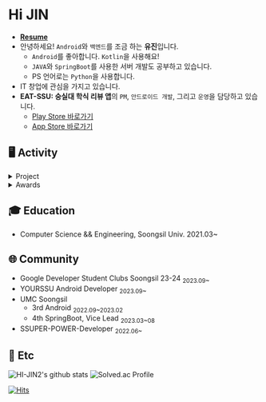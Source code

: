 # Hi JIN

- **[Resume](https://my.surfit.io/w/597611764)**
- 안녕하세요! `Android`와 `백엔드`를 조금 하는 **유진**입니다. 
  - `Android`를 좋아합니다. `Kotlin`을 사용해요!
  - `JAVA`와 `SpringBoot`를 사용한 서버 개발도 공부하고 있습니다.
  - PS 언어로는 `Python`을 사용합니다. 
- IT 창업에 관심을 가지고 있습니다.
- **EAT-SSU: 숭실대 학식 리뷰 앱**의 `PM`, `안드로이드 개발`, 그리고 `운영`을 담당하고 있습니다.
  - [Play Store 바로가기](https://play.google.com/store/apps/details?id=com.eatssu.android)
  - [App Store 바로가기](https://apps.apple.com/kr/app/eat-ssu-%EC%88%AD%EC%8B%A4%EB%8C%80-%ED%95%99%EC%8B%9D-%EB%A6%AC%EB%B7%B0-%EC%95%B1/id6472618331)



## 🖥️ Activity
<details>
<summary>Project</summary>
<div markdown="1">

|프로젝트|설명|개발기간|사용스택|
|---|---|---|---|
| [**COOING**](https://github.com/COOING-team/COOING-Server) |아이가 음성으로 쓰는 성장일기|2023.12 | ![Spring Boot](https://img.shields.io/badge/-Spring%20Boot-6DB33F?style=flat&logo=springboot&logoColor=white) ![JAVA](https://img.shields.io/badge/JAVA-007396?style=flat&logo=java&logoColor=white") ![MySQL](https://img.shields.io/badge/MySQL-4479A1?style=flat&logo=MySQL&logoColor=white) ![JPA](https://img.shields.io/badge/JPA-%23ED8B00?style=flat&logo=jpa&logoColor=white) |
| [**ㅁobjet**](https://github.com/objet-team/objet-backend) | 신인 아티스트를 위한 온라인 전시 플랫폼|2023.09 | ![Spring Boot](https://img.shields.io/badge/-Spring%20Boot-6DB33F?style=flat&logo=springboot&logoColor=white) ![JAVA](https://img.shields.io/badge/JAVA-007396?style=flat&logo=java&logoColor=white") ![Postgresql](https://img.shields.io/badge/Postgresql-4169E1?style=flat&logo=Postgresql&logoColor=white) ![JPA](https://img.shields.io/badge/JPA-%23ED8B00?style=flat&logo=jpa&logoColor=white) |
| [**Your Weather**](https://github.com/yourweather/yourweather_server) | 오늘 당신의 감정날씨는? 날씨에 빗대어 순간을 기록할 수 있는 일기 안드로이드 앱 |2023.07-08 | ![Spring Boot](https://img.shields.io/badge/-Spring%20Boot-6DB33F?style=flat&logo=springboot&logoColor=white) ![JAVA](https://img.shields.io/badge/JAVA-007396?style=flat&logo=java&logoColor=white") ![MySQL](https://img.shields.io/badge/MySQL-4479A1?style=flat&logo=MySQL&logoColor=white) ![JPA](https://img.shields.io/badge/JPA-%23ED8B00?style=flat&logo=jpa&logoColor=white) |
| [**EAT-SSU**](https://github.com/EAT-SSU/EatSSU-Android) | 숭실대 학식 리뷰 앱 [PlayStore](https://play.google.com/store/apps/details?id=com.eatssu.android) [AppStore](https://apps.apple.com/kr/app/eat-ssu-%EC%88%AD%EC%8B%A4%EB%8C%80-%ED%95%99%EC%8B%9D-%EB%A6%AC%EB%B7%B0-%EC%95%B1/id6472618331)| 2023.03~<sub> (2022.10-12)</sub> |![Android](https://img.shields.io/badge/Android-3DDC84.svg?&style=flat&logo=Android&logoColor=white) ![Kotlin](https://img.shields.io/badge/Kotlin-7F52FF.svg?&style=flat&logo=Kotlin&logoColor=white) |
| [**FIT-I**](https://github.com/FIT-I/FIT-I-Android) | 체육대학 전공생이 제공해주는 저렴한 PT 서비스: 누구나 쉬운 PT  |2023.01-02 |![Android](https://img.shields.io/badge/Android-3DDC84.svg?&style=flat&logo=Android&logoColor=white) ![Kotlin](https://img.shields.io/badge/Kotlin-7F52FF.svg?&style=flat&logo=Kotlin&logoColor=white) |


</div>
</details>

<details>
<summary>Awards</summary>
<div markdown="1">

|대회명|수상내역|수여기관|역할|프로젝트|수상일자|
|---|---|---|---|---|---|
|K-PaaS 활용 디지털 사회혁신 서비스 개발 공모전|금상<sub> 2등, 한국지능정보사회진흥원장상</sub>|과학기술정보통신부|백엔드 개발|COOING|2023.12.27|
|AI활용 온라인 개발대회 싱커톤 시즌3|최우수상<sub> 2등</sub>|(주)엔터플|PM & 안드로이드 개발/노코드 백엔드 개발|MoneyMate|2023.11.8|
|숭실대 IT 대학 소프트웨어 공모전|금상<sub> 3등</sub>|숭실대학교 IT 대학|PM & 안드로이드 개발|[EAT-SSU](https://github.com/EAT-SSU/EatSSU-Android)|2023.8.7|
|UMC 3기 중앙 데모데이 |대상<sub> 1등</sub>| (주)소프트웨어 스퀘어드 | 안드로이드 개발 리드 |FIT-i|2023.2.16|
|UMC 3기 중앙 해커톤 프론트엔드 부문|최우수상<sub> 2등</sub>|(주)소프트웨어 스퀘어드|안드로이드 개발|명명이|2022.11.13 |
|UMC 3기 교내 아이디어톤| 1위 |숭실대 UMC, 숭실대 스파르탄SW교육원|-|FIT-i| 2022.10.2 
</div>
</details>

## 🎓 Education
- Computer Science && Engineering, Soongsil Univ. 2021.03~

## 🌐 Community
- Google Developer Student Clubs Soongsil 23-24 <sub> 2023.09~</sub>
- YOURSSU Android Developer <sub> 2023.09~</sub>
- UMC Soongsil
  - 3rd Android <sub> 2022.09~2023.02</sub>
  - 4th SpringBoot, Vice Lead <sub> 2023.03~08</sub>
- SSUPER-POWER-Developer <sub> 2022.06~</sub>


## 💭 Etc

![HI-JIN2's github stats](https://github-readme-stats.vercel.app/api?username=HI-JIN2&show_icons=true)
![Solved.ac Profile](http://mazassumnida.wtf/api/v2/generate_badge?boj=qldls0307)

[![Hits](https://hits.seeyoufarm.com/api/count/incr/badge.svg?url=https%3A%2F%2Fgithub.com%2FHI-JIN2&count_bg=%2379C83D&title_bg=%23555555&icon=&icon_color=%23E7E7E7&title=hits&edge_flat=false)](https://hits.seeyoufarm.com)


